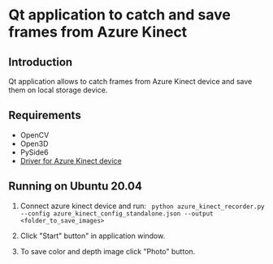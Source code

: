 # Qt application to catch and save frames from Azure Kinect

## Introduction

Qt application allows to catch frames from Azure Kinect device and save them on local storage device. 

## Requirements

- OpenCV
- Open3D
- PySide6
- [Driver for Azure Kinect device](https://github.com/microsoft/Azure-Kinect-Sensor-SDK/blob/develop/docs/usage.md) 

##  Running on Ubuntu 20.04

1. Connect azure kinect device and run:
   ``` python azure_kinect_recorder.py --config azure_kinect_config_standalone.json --output <folder_to_save_images>```

2. Click "Start" button" in application window. 
3. To save color and depth image click "Photo" button.
